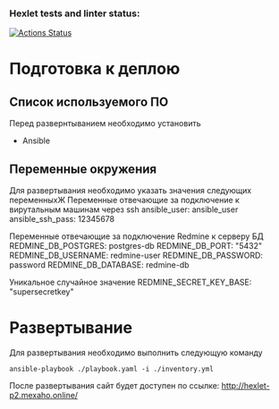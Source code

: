 ### Hexlet tests and linter status:
[![Actions Status](https://github.com/VGrishutin/devops-for-programmers-project-76/actions/workflows/hexlet-check.yml/badge.svg)](https://github.com/VGrishutin/devops-for-programmers-project-76/actions)


# Подготовка к деплою
## Список используемого ПО
Перед развернтыванием необходимо установить 
- Ansible
## Переменные окружения
Для развертывания необходимо указать значения следующих переменныхЖ
Переменные отвечающие за подключение к вирутальным машинам через ssh
ansible_user: ansible_user
ansible_ssh_pass: 12345678

Переменные отвечающие за подключение Redmine к серверу БД
REDMINE_DB_POSTGRES: postgres-db
REDMINE_DB_PORT: "5432"
REDMINE_DB_USERNAME: redmine-user
REDMINE_DB_PASSWORD: password
REDMINE_DB_DATABASE: redmine-db

Уникальное случайное значение
REDMINE_SECRET_KEY_BASE: "supersecretkey"

# Развертывание
Для развертывания необходимо выполнить следующую команду
```
ansible-playbook ./playbook.yaml -i ./inventory.yml
```

После развертывания сайт будет доступен по ссылке: http://hexlet-p2.mexaho.online/
